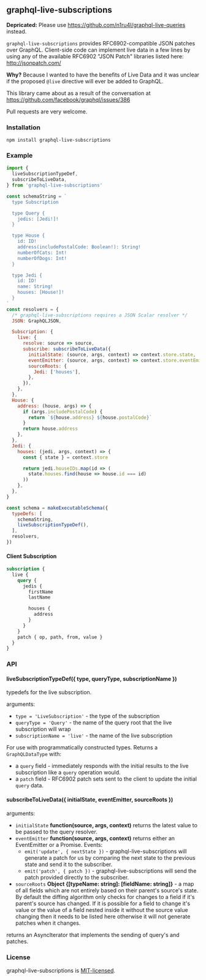 ## graphql-live-subscriptions

**Depricated:** Please use https://github.com/n1ru4l/graphql-live-queries instead.

`graphql-live-subscriptions` provides RFC6902-compatible JSON patches over GraphQL. Client-side code can implement live data in a few lines by using any of the available RFC6902 "JSON Patch" libraries listed here: http://jsonpatch.com/

**Why?** Because I wanted to have the benefits of Live Data and it was unclear if the proposed `@live` directive will ever be added to GraphQL.

This library came about as a result of the conversation at https://github.com/facebook/graphql/issues/386

Pull requests are very welcome.

### Installation
`npm install graphql-live-subscriptions`

### Example

```js
import {
  liveSubscriptionTypeDef,
  subscribeToLiveData,
} from 'graphql-live-subscriptions'

const schemaString = `
  type Subscription

  type Query {
    jedis: [Jedi!]!
  }

  type House {
    id: ID!
    address(includePostalCode: Boolean!): String!
    numberOfCats: Int!
    numberOfDogs: Int!
  }

  type Jedi {
    id: ID!
    name: String!
    houses: [House!]!
  }
`
const resolvers = {
  /* graphql-live-subscriptions requires a JSON Scalar resolver */
  JSON: GraphQLJSON,

  Subscription: {
    live: {
      resolve: source => source,
      subscribe: subscribeToLiveData({
        initialState: (source, args, context) => context.store.state,
        eventEmitter: (source, args, context) => context.store.eventEmitter,
        sourceRoots: {
          Jedi: ['houses'],
        },
      }),
    },
  },
  House: {
    address: (house, args) => {
      if (args.includePostalCode) {
        return `${house.address} ${house.postalCode}`
      }
      return house.address
    },
  },
  Jedi: {
    houses: (jedi, args, context) => {
      const { state } = context.store

      return jedi.houseIDs.map(id => (
        state.houses.find(house => house.id === id)
      ))
    },
  },
}

const schema = makeExecutableSchema({
  typeDefs: [
    schemaString,
    liveSubscriptionTypeDef(),
  ],
  resolvers,
})
```

#### Client Subscription

```graphql
subscription {
  live {
    query {
      jedis {
        firstName
        lastName

        houses {
          address
        }
      }
    }
    patch { op, path, from, value }
  }
}
```


### API

#### liveSubscriptionTypeDef({ type, queryType, subscriptionName })

typedefs for the live subscription.

arguments:
* `type = 'LiveSubscription'` - the type of the subscription
* `queryType = 'Query'` - the name of the query root that the live subscription will wrap
* `subscriptionName = 'live'` - the name of the live subscription

For use with programmatically constructed types. Returns a `GraphQLDataType` with:
* a `query` field - immediately responds with the initial results to the live subscription like a `query` operation would.
* a `patch` field - RFC6902 patch sets sent to the client to update the initial `query` data.

#### subscribeToLiveData({ initialState, eventEmitter, sourceRoots })

arguments:
* `initialState` **function(source, args, context)** returns the latest value to be passed to the query resolver.
* `eventEmitter` **function(source, args, context)** returns either an EventEmitter or a Promise. Events:
  * `emit('update', { nextState })` - graphql-live-subscriptions will generate a patch for us by comparing the next state to the previous state and send it to the subscriber.
  * `emit('patch', { patch })` - graphql-live-subscriptions will send the patch provided directly to the subscriber.
* `sourceRoots` **Object {[typeName: string]: [fieldName: string]}** - a map of all fields which are not entirely based on their parent's source's state. By default the diffing algorithm only checks for changes to a field if it's parent's source has changed. If it is possible for a field to change it's value or the value of a field nested inside it without the source value changing then it needs to be listed here otherwise it will not generate patches when it changes.

returns an AsyncIterator that implements the sending of query's and patches.

### License

graphql-live-subscriptions is [MIT-licensed](https://github.com/graphql/graphql-js/blob/master/LICENSE).
